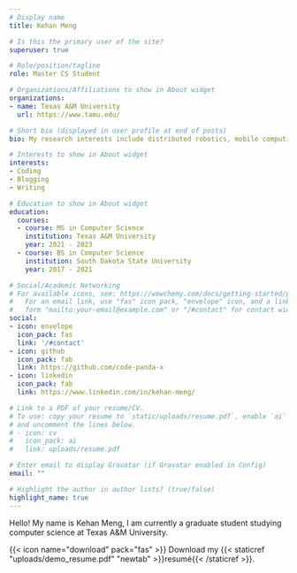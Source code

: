 ```yaml
---
# Display name
title: Kehan Meng

# Is this the primary user of the site?
superuser: true

# Role/position/tagline
role: Master CS Student

# Organizations/Affiliations to show in About widget
organizations:
- name: Texas A&M University
  url: https://www.tamu.edu/

# Short bio (displayed in user profile at end of posts)
bio: My research interests include distributed robotics, mobile computing and programmable matter.

# Interests to show in About widget
interests:
- Coding
- Blogging
- Writing

# Education to show in About widget
education:
  courses:
  - course: MS in Computer Science
    institution: Texas A&M University
    year: 2021 - 2023
  - course: BS in Computer Science
    institution: South Dakota State University
    year: 2017 - 2021

# Social/Academic Networking
# For available icons, see: https://wowchemy.com/docs/getting-started/page-builder/#icons
#   For an email link, use "fas" icon pack, "envelope" icon, and a link in the
#   form "mailto:your-email@example.com" or "/#contact" for contact widget.
social:
- icon: envelope
  icon_pack: fas
  link: '/#contact'
- icon: github
  icon_pack: fab
  link: https://github.com/code-panda-x
- icon: linkedin
  icon_pack: fab
  link: https://www.linkedin.com/in/kehan-meng/

# Link to a PDF of your resume/CV.
# To use: copy your resume to `static/uploads/resume.pdf`, enable `ai` icons in `params.toml`, 
# and uncomment the lines below.
# - icon: cv
#   icon_pack: ai
#   link: uploads/resume.pdf

# Enter email to display Gravatar (if Gravatar enabled in Config)
email: ""

# Highlight the author in author lists? (true/false)
highlight_name: true
---
```


Hello! My name is Kehan Meng, I am currently a graduate student studying computer science at Texas A&M University.

{{< icon name="download" pack="fas" >}} Download my {{< staticref "uploads/demo_resume.pdf" "newtab" >}}resumé{{< /staticref >}}.
